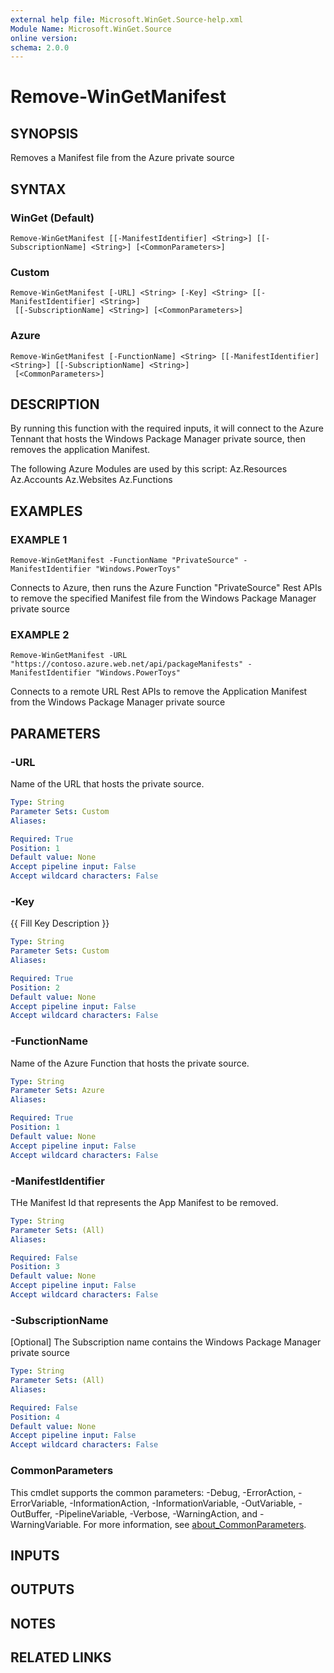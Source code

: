 ```yaml
---
external help file: Microsoft.WinGet.Source-help.xml
Module Name: Microsoft.WinGet.Source
online version:
schema: 2.0.0
---
```


# Remove-WinGetManifest

## SYNOPSIS
Removes a Manifest file from the Azure private source

## SYNTAX

### WinGet (Default)
```
Remove-WinGetManifest [[-ManifestIdentifier] <String>] [[-SubscriptionName] <String>] [<CommonParameters>]
```

### Custom
```
Remove-WinGetManifest [-URL] <String> [-Key] <String> [[-ManifestIdentifier] <String>]
 [[-SubscriptionName] <String>] [<CommonParameters>]
```

### Azure
```
Remove-WinGetManifest [-FunctionName] <String> [[-ManifestIdentifier] <String>] [[-SubscriptionName] <String>]
 [<CommonParameters>]
```

## DESCRIPTION
By running this function with the required inputs, it will connect to the Azure Tennant that hosts the Windows Package Manager private source, then removes the application Manifest.
    
The following Azure Modules are used by this script:
    Az.Resources
    Az.Accounts
    Az.Websites
    Az.Functions

## EXAMPLES

### EXAMPLE 1
```
Remove-WinGetManifest -FunctionName "PrivateSource" -ManifestIdentifier "Windows.PowerToys"
```

Connects to Azure, then runs the Azure Function "PrivateSource" Rest APIs to remove the specified Manifest file from the Windows Package Manager private source

### EXAMPLE 2
```
Remove-WinGetManifest -URL "https://contoso.azure.web.net/api/packageManifests" -ManifestIdentifier "Windows.PowerToys"
```

Connects to a remote URL Rest APIs to remove the Application Manifest from the Windows Package Manager private source

## PARAMETERS

### -URL
Name of the URL that hosts the private source.

```yaml
Type: String
Parameter Sets: Custom
Aliases:

Required: True
Position: 1
Default value: None
Accept pipeline input: False
Accept wildcard characters: False
```

### -Key
{{ Fill Key Description }}

```yaml
Type: String
Parameter Sets: Custom
Aliases:

Required: True
Position: 2
Default value: None
Accept pipeline input: False
Accept wildcard characters: False
```

### -FunctionName
Name of the Azure Function that hosts the private source.

```yaml
Type: String
Parameter Sets: Azure
Aliases:

Required: True
Position: 1
Default value: None
Accept pipeline input: False
Accept wildcard characters: False
```

### -ManifestIdentifier
THe Manifest Id that represents the App Manifest to be removed.

```yaml
Type: String
Parameter Sets: (All)
Aliases:

Required: False
Position: 3
Default value: None
Accept pipeline input: False
Accept wildcard characters: False
```

### -SubscriptionName
\[Optional\] The Subscription name contains the Windows Package Manager private source

```yaml
Type: String
Parameter Sets: (All)
Aliases:

Required: False
Position: 4
Default value: None
Accept pipeline input: False
Accept wildcard characters: False
```

### CommonParameters
This cmdlet supports the common parameters: -Debug, -ErrorAction, -ErrorVariable, -InformationAction, -InformationVariable, -OutVariable, -OutBuffer, -PipelineVariable, -Verbose, -WarningAction, and -WarningVariable. For more information, see [about_CommonParameters](http://go.microsoft.com/fwlink/?LinkID=113216).

## INPUTS

## OUTPUTS

## NOTES

## RELATED LINKS
